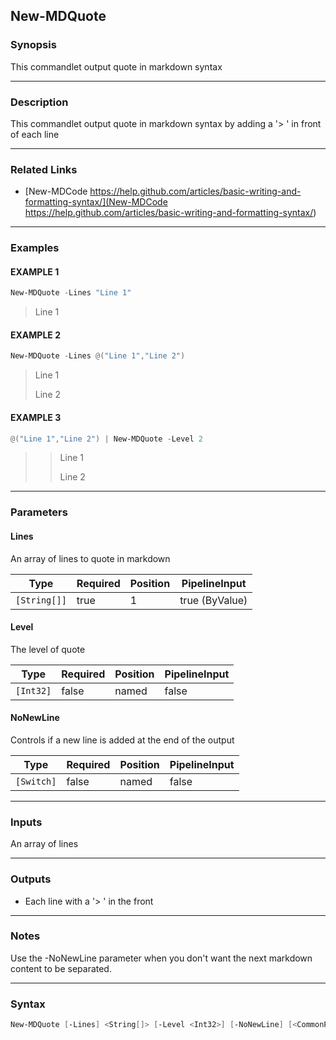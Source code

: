 New-MDQuote
-----------




### Synopsis
This commandlet output quote in markdown syntax



---


### Description

This commandlet output quote in markdown syntax by adding a '> ' in front of each line



---


### Related Links
* [New-MDCode
https://help.github.com/articles/basic-writing-and-formatting-syntax/](New-MDCode
https://help.github.com/articles/basic-writing-and-formatting-syntax/)





---


### Examples
#### EXAMPLE 1
```PowerShell
New-MDQuote -Lines "Line 1"
```
> Line 1
#### EXAMPLE 2
```PowerShell
New-MDQuote -Lines @("Line 1","Line 2")
```
> Line 1
> 
> Line 2
#### EXAMPLE 3
```PowerShell
@("Line 1","Line 2") | New-MDQuote -Level 2
```
>> Line 1
>>
>> Line 2


---


### Parameters
#### **Lines**

An array of lines to quote in markdown






|Type        |Required|Position|PipelineInput |
|------------|--------|--------|--------------|
|`[String[]]`|true    |1       |true (ByValue)|



#### **Level**

The level of quote






|Type     |Required|Position|PipelineInput|
|---------|--------|--------|-------------|
|`[Int32]`|false   |named   |false        |



#### **NoNewLine**

Controls if a new line is added at the end of the output






|Type      |Required|Position|PipelineInput|
|----------|--------|--------|-------------|
|`[Switch]`|false   |named   |false        |





---


### Inputs
An array of lines



---


### Outputs
* Each line with a '> ' in the front






---


### Notes
Use the -NoNewLine parameter when you don't want the next markdown content to be separated.



---


### Syntax
```PowerShell
New-MDQuote [-Lines] <String[]> [-Level <Int32>] [-NoNewLine] [<CommonParameters>]
```
